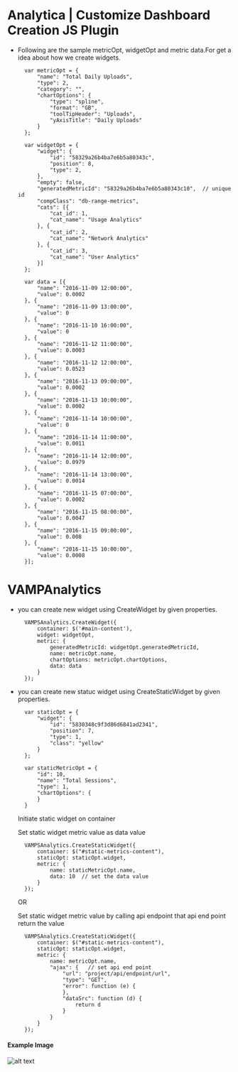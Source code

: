 # Analytica | Customize Dashboard Creation JS Plugin

- Following are the sample metricOpt, widgetOpt and metric data.For get a idea about how we create widgets.

        var metricOpt = {
            "name": "Total Daily Uploads",
            "type": 2,
            "category": "",
            "chartOptions": {
                "type": "spline",
                "format": "GB",
                "toolTipHeader": "Uploads",
                "yAxisTitle": "Daily Uploads"
            }
        };
    
        var widgetOpt = {
            "widget": {
                "id": "58329a26b4ba7e6b5a80343c",
                "position": 8,
                "type": 2,
            },
            "empty": false,
            "generatedMetricId": "58329a26b4ba7e6b5a80343c10",  // unique id
            "compClass": "db-range-metrics",
            "cats": [{
                "cat_id": 1,
                "cat_name": "Usage Analytics"
            }, {
                "cat_id": 2,
                "cat_name": "Network Analytics"
            }, {
                "cat_id": 3,
                "cat_name": "User Analytics"
            }]
        };
    
        var data = [{
            "name": "2016-11-09 12:00:00",
            "value": 0.0002
        }, {
            "name": "2016-11-09 13:00:00",
            "value": 0
        }, {
            "name": "2016-11-10 16:00:00",
            "value": 0
        }, {
            "name": "2016-11-12 11:00:00",
            "value": 0.0003
        }, {
            "name": "2016-11-12 12:00:00",
            "value": 0.0523
        }, {
            "name": "2016-11-13 09:00:00",
            "value": 0.0002
        }, {
            "name": "2016-11-13 10:00:00",
            "value": 0.0002
        }, {
            "name": "2016-11-14 10:00:00",
            "value": 0
        }, {
            "name": "2016-11-14 11:00:00",
            "value": 0.0011
        }, {
            "name": "2016-11-14 12:00:00",
            "value": 0.0979
        }, {
            "name": "2016-11-14 13:00:00",
            "value": 0.0014
        }, {
            "name": "2016-11-15 07:00:00",
            "value": 0.0002
        }, {
            "name": "2016-11-15 08:00:00",
            "value": 0.0047
        }, {
            "name": "2016-11-15 09:00:00",
            "value": 0.008
        }, {
            "name": "2016-11-15 10:00:00",
            "value": 0.0008
        }];

# VAMPAnalytics

- you can create new widget using CreateWidget by given properties.

        VAMPSAnalytics.CreateWidget({
            container: $('#main-content'),
            widget: widgetOpt,
            metric: {
                generatedMetricId: widgetOpt.generatedMetricId,
                name: metricOpt.name,
                chartOptions: metricOpt.chartOptions,
                data: data
            }
        });

- you can create new statuc widget using CreateStaticWidget by given properties.

        var staticOpt = {
            "widget": {
                "id": "5830348c9f3d86d6841ad2341",
                "position": 7,
                "type": 1,
                "class": "yellow"
            }
        };
        
        var staticMetricOpt = {
            "id": 10,
            "name": "Total Sessions",
            "type": 1,
            "chartOptions": {
            }
        }
    Initiate static widget on container 
    
    Set static widget metric value as data value
        
        VAMPSAnalytics.CreateStaticWidget({
            container: $("#static-metrics-content"),
            staticOpt: staticOpt.widget,
            metric: {
                name: staticMetricOpt.name,
                data: 10  // set the data value
            }
        });
        
    OR 
    
    Set static widget metric value by calling api endpoint that api end point return the value
        
        VAMPSAnalytics.CreateStaticWidget({
            container: $("#static-metrics-content"),
            staticOpt: staticOpt.widget,
            metric: {
                name: metricOpt.name,
                "ajax": {   // set api end point
                    "url": "project/api/endpoint/url",
                    "type": "GET",
                    "error": function (e) {
                    },
                    "dataSrc": function (d) {
                        return d
                    }
                }
            }
        });


#### Example Image
![alt text](https://github.com/vedicsoft/analytica/blob/master/doc/analytica/img/sample.png "sample")